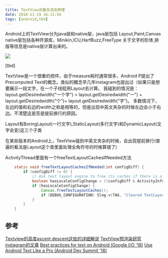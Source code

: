 ```yaml
---
title: TextView测量及渲染原理
date: 2018-11-29 16:11:54
tags: [android,tbd]
---
```


Android上的TextView分为java层和native层，java层包括
Layout,Paint,Canvas
native层包括各种开源库，Minikin,ICU,HarfBuzz,FreeType
关于文字的形体,排版等信息是native层计算出来的。

![](https://www.haldir66.ga/static/imgs/textview_architecture.png)

<!--more-->

[tbd]

TextView是一个很重的控件，由于measure耗时通常很多，Android P提出了Precomputed Text的概念。类似的概念早几年instagram也提出过（如果只是想要展示一段文字，在一个子线程用Layout去计算。
我碰到的情况是：
layout.getDesiredwidth("一个字") > layout.getDesiredwidth("一") + layout.getDesiredwidth(“个”)+ layout.getDesiredwidth(“字”)。
多数情况下，左边的值和右边的width之和是相等的，但是出现中英文夹杂的时候左边会小于右边。不清楚这是否是提前换行的原因。

Layout有BoringLayout(一行文字),StaticLayout(多行文字)和DynamicLayout(文字会变)这三个子类


在某些版本的Android上，TextView碰到中英文夹杂的时候，会出现提前换行(普遍的看法是Layout这个类里面处理全角符号的时候算错了)


ActivityThread里面有一个freeTextLayoutCachesIfNeeded方法
```java
    static void freeTextLayoutCachesIfNeeded(int configDiff) {
        if (configDiff != 0) {
            // Ask text layout engine to free its caches if there is a locale change
            boolean hasLocaleConfigChange = ((configDiff & ActivityInfo.CONFIG_LOCALE) != 0);
            if (hasLocaleConfigChange) {
                Canvas.freeTextLayoutCaches();
                if (DEBUG_CONFIGURATION) Slog.v(TAG, "Cleared TextLayout Caches");
            }
        }
    }
```

## 参考
[Textview的高度ascent,descent这些的详细解说](https://stackoverflow.com/questions/27631736/meaning-of-top-ascent-baseline-descent-bottom-and-leading-in-androids-font)
[TextView预渲染研究](http://ragnraok.github.io/textview-pre-render-research.html)
[instagram的文章](https://instagram-engineering.com/improving-comment-rendering-on-android-a77d5db3d82e)
[Best practices for text on Android (Google I/O '18)](https://www.youtube.com/watch?v=x-FcOX6ErdI)
[Use Android Text Like a Pro (Android Dev Summit '18)](https://www.youtube.com/watch?v=vXqwRhjd7b4)